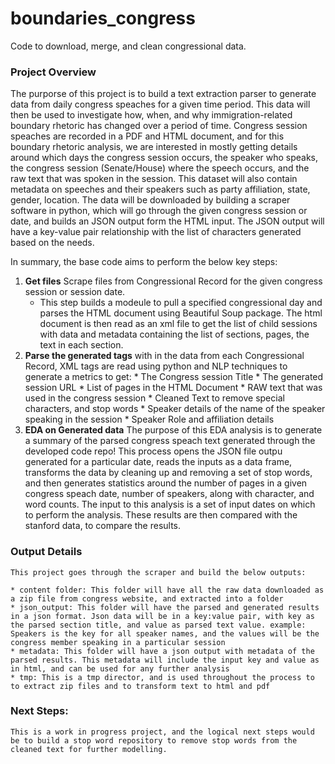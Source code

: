 # boundaries_congress
Code to download, merge, and clean congressional data. 

### Project Overview
The purporse of this project is to build a text extraction parser to generate data from daily congress speaches for a given time period. This data will then be used to investigate how, when, and why immigration-related boundary rhetoric has changed over a period of time. Congress session speaches are recorded in a PDF and HTML document, and for this boundary rhetoric analysis, we are interested in mostly getting details around which days the congress session occurs, the speaker who speaks, the congress session (Senate/House) where the speech occurs, and the raw text that was spoken in the session. This dataset will also contain metadata on speeches and their speakers such as party affiliation, state, gender, location. The data will be downloaded by building a scraper software in python, which will go through the given congress session or date, and builds an JSON output form the HTML input. The JSON output will have a key-value pair relationship with the list of characters generated based on the needs.

In summary, the base code aims to perform the below key steps:

1. **Get files** Scrape files from Congressional Record for the given congress session or session date.
    * This step builds a modeule to pull a specified congressional day and parses the HTML document using Beautiful Soup package. The html document is then read as an xml file to get the list of child sessions with data and metadata containing the list of sections, pages, the text in each section.
2. **Parse the generated tags** with in the data from each Congressional Record, XML tags are read using python and NLP techniques to generate a metrics to get: 
		* The Congress session Title
		* The generated session URL 
		* List of pages in the HTML Document
		* RAW text that was used in the congress session
		* Cleaned Text to remove special characters, and stop words
		* Speaker details of the name of the speaker speaking in the session
		* Speaker Role and affiliation details
3. **EDA on Generated data** The purpose of this EDA analysis is to generate a summary of the parsed congress speach text generated through the developed code repo! This process opens the JSON file outpu generated for a particular date, reads the inputs as a data frame, transforms the data by cleaning up and removing a set of stop words, and then generates statistics around the number of pages in a given congress speach date, number of speakers, along with character, and word counts. The input to this analysis is a set of input dates on which to perform the analysis. These results are then compared with the stanford data, to compare the results.


### Output Details
	This project goes through the scraper and build the below outputs:

    * content folder: This folder will have all the raw data downloaded as a zip file from congress website, and extracted into a folder
    * json_output: This folder will have the parsed and generated results in a json format. Json data will be in a key:value pair, with key as the parsed section title, and value as parsed text value. example: Speakers is the key for all speaker names, and the values will be the congress member speaking in a particular session
    * metadata: This folder will have a json output with metadata of the parsed results. This metadata will include the input key and value as in html, and can be used for any further analysis
    * tmp: This is a tmp director, and is used throughout the process to to extract zip files and to transform text to html and pdf

### Next Steps:
	This is a work in progress project, and the logical next steps would be to build a stop word repository to remove stop words from the cleaned text for further modelling.
